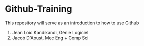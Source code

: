 # Github-Training
This repository will serve as an introduction to how to use Github
1. Jean Loic Kandikandi, Génie Logiciel
2. Jacob D'Aoust, Mec Eng + Comp Sci

